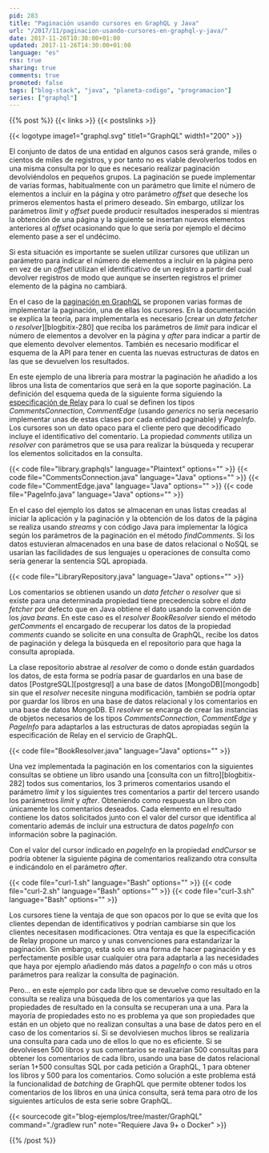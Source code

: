```yaml
---
pid: 283
title: "Paginación usando cursores en GraphQL y Java"
url: "/2017/11/paginacion-usando-cursores-en-graphql-y-java/"
date: 2017-11-26T10:30:00+01:00
updated: 2017-11-26T14:30:00+01:00
language: "es"
rss: true
sharing: true
comments: true
promoted: false
tags: ["blog-stack", "java", "planeta-codigo", "programacion"]
series: ["graphql"]
---
```


{{% post %}}
{{< links >}}
{{< postslinks >}}

{{< logotype image1="graphql.svg" title1="GraphQL" width1="200" >}}

El conjunto de datos de una entidad en algunos casos será grande, miles o cientos de miles de registros, y por tanto no es viable devolverlos todos en una misma consulta por lo que es necesario realizar paginación devolviéndolos en pequeños grupos. La paginación se puede implementar de varias formas, habitualmente con un parámetro que limite el número de elementos a incluir en la página y otro parámetro _offset_ que deseche los primeros elementos hasta el primero deseado. Sin embargo, utilizar los parámetros _limit_ y _offset_ puede producir resultados inesperados si mientras la obtención de una página y la siguiente se insertan nuevos elementos anteriores al _offset_ ocasionando que lo que sería por ejemplo el décimo elemento pase a ser el undécimo.

Si esta situación es importante se suelen utilizar cursores que utilizan un parámetro para indicar el número de elementos a incluir en la página pero en vez de un _offset_ utilizan el identificativo de un registro a partir del cual devolver registros de modo que aunque se inserten registros el primer elemento de la página no cambiará.

En el caso de la [paginación en GraphQL](https://graphql.org/learn/pagination/) se proponen varias formas de implementar la paginación, una de ellas los cursores. En la documentación se explica la teoría, para implementarla es necesario [crear un _data fetcher_ o _resolver_][blogbitix-280] que reciba los parámetros de _limit_ para indicar el número de elementos a devolver en la página y _after_ para indicar a partir de que elemento devolver elementos. También es necesario modificar el esquema de la API para tener en cuenta las nuevas estructuras de datos en las que se devuelven los resultados.

En este ejemplo de una librería para mostrar la paginación he añadido a los libros una lista de comentarios que será en la que soporte paginación. La definición del esquema queda de la siguiente forma siguiendo la [especificación de Relay](https://facebook.github.io/relay/graphql/connections.htm) para lo cual se definen los tipos _CommentsConnection_, _CommentEdge_ (usando _generics_ no sería necesario implementar unas de estas clases por cada entidad paginable) y _PageInfo_. Los cursores son un dato opaco para el cliente pero que decodificado incluye el identificativo del comentario. La propiedad _comments_ utiliza un _resolver_ con parámetros que se usa para realizar la búsqueda y recuperar los elementos solicitados en la consulta.

{{< code file="library.graphqls" language="Plaintext" options="" >}}
{{< code file="CommentsConnection.java" language="Java" options="" >}}
{{< code file="CommentEdge.java" language="Java" options="" >}}
{{< code file="PageInfo.java" language="Java" options="" >}}

En el caso del ejemplo los datos se almacenan en unas listas creadas al iniciar la aplicación y la paginación y la obtención de los datos de la página se realiza usando _streams_ y con código Java para implementar la lógica según los parámetros de la paginación en el método _findComments_. Si los datos estuvieran almacenados en una base de datos relacional o NoSQL se usarían las facilidades de sus lenguajes u operaciones de consulta como sería generar la sentencia SQL apropiada.

{{< code file="LibraryRepository.java" language="Java" options="" >}}

Los comentarios se obtienen usando un _data fetcher_ o _resolver_ que si existe para una determinada propiedad tiene precedencia sobre el _data fetcher_ por defecto que en Java obtiene el dato usando la convención de los _java beans_. En este caso es el _resolver_ _BookResolver_ siendo el método _getComments_ el encargado de recuperar los datos de la propiedad _comments_ cuando se solicite en una consulta de GraphQL, recibe los datos de paginación y delega la búsqueda en el repositorio para que haga la consulta apropiada.

La clase repositorio abstrae al _resolver_ de como o donde están guardados los datos, de esta forma se podría pasar de guardarlos en una base de datos [PostgreSQL][postgresql] a una base de datos [MongoDB][mongodb] sin que el _resolver_ necesite ninguna modificación, también se podría optar por guardar los libros en una base de datos relacional y los comentarios en una base de datos MongoDB. El _resolver_ se encarga de crear las instancias de objetos necesarios de los tipos _CommentsConnection_, _CommentEdge_ y _PageInfo_ para adaptarlos a las estructuras de datos apropiadas según la especificación de Relay en el servicio de GraphQL.

{{< code file="BookResolver.java" language="Java" options="" >}}

Una vez implementada la paginación en los comentarios con la siguientes consultas se obtiene un libro usando una [consulta con un filtro][blogbitix-282] todos sus comentarios, los 3 primeros comentarios usando el parámetro _limit_ y los siguientes tres comentarios a partir del tercero usando los parámetros _limit_ y _after_. Obteniendo como respuesta un libro con únicamente los comentarios deseados. Cada elemento en el resultado contiene los datos solicitados junto con el valor del cursor que identifica al comentario además de incluir una estructura de datos _pageInfo_ con información sobre la paginación.

Con el valor del cursor indicado en _pageInfo_ en la propiedad _endCursor_ se podría obtener la siguiente página de comentarios realizando otra consulta e indicándolo en el parámetro _after_.

{{< code file="curl-1.sh" language="Bash" options="" >}}
{{< code file="curl-2.sh" language="Bash" options="" >}}
{{< code file="curl-3.sh" language="Bash" options="" >}}

Los cursores tiene la ventaja de que son opacos por lo que se evita que los clientes dependan de identificativos y podrían cambiarse sin que los clientes necesitasen modificaciones. Otra ventaja es que la especificación de Relay propone un marco y unas convenciones para estandarizar la paginación. Sin embargo, esta solo es una forma de hacer paginación y es perfectamente posible usar cualquier otra para adaptarla a las necesidades que haya por ejemplo añadiendo más datos a _pageInfo_ o con más u otros parámetros para realizar la consulta de paginación.

Pero... en este ejemplo por cada libro que se devuelve como resultado en la consulta se realiza una búsqueda de los comentarios ya que las propiedades de resultado en la consulta se recuperan una a una. Para la mayoría de propiedades esto no es problema ya que son propiedades que están en un objeto que no realizan consultas a una base de datos pero en el caso de los comentarios sí. Si se devolviesen muchos libros se realizaría una consulta para cada uno de ellos lo que no es eficiente. Si se devolviesen 500 libros y sus comentarios se realizarían 500 consultas para obtener los comentarios de cada libro, usando una base de datos relacional serían 1+500 consultas SQL por cada petición a GraphQL, 1 para obtener los libros y 500 para los comentarios. Como solución a este problema está la funcionalidad de _batching_ de GraphQL que permite obtener todos los comentarios de los libros en una única consulta, será tema para otro de los siguientes artículos de esta serie sobre GraphQL.

{{< sourcecode git="blog-ejemplos/tree/master/GraphQL" command="./gradlew run" note="Requiere Java 9+ o Docker" >}}

{{% /post %}}

